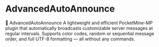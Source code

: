 # AdvancedAutoAnnounce
🧩 AdvancedAutoAnnounce  A lightweight and efficient PocketMine-MP plugin that automatically broadcasts customizable server messages at regular intervals. Supports color codes, random or sequential message order, and full UTF-8 formatting — all without any commands.
